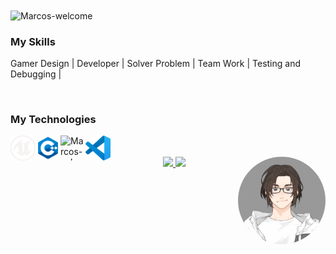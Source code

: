 <img title="Marcos-welcome" src="https://github.com/cunha-dd/animation.svg/blob/master/readme.svg" alt="Marcos-welcome" align="center" height="" width="2000">

<h3>My Skills</h3>
<div style="display: inline_block">
 <p>Gamer Design | Developer | Solver Problem | Team Work | Testing and Debugging | </p>
</div>
</br>
<h3>My Technologies</h3>
<div style="display: inline_block">
    <img align="left" alt="Marcos-sql" height="40" width="40" src="SVG/unreal.svg">
    <img align="left" alt="Marcos-c++" height="40" width="40" src="SVG/C++.svg">
    <img align="left" alt="Marcos-sql" height="40" width="40" src="https://cdn.jsdelivr.net/gh/devicons/devicon/icons/mysql/mysql-original.svg">
    <img align="left" alt="Marcos-sql" height="40" width="40" src="SVG/vscode.svg">
</div>
<br><br>
<img align="right" alt="Marcos-pic" height="140" style="border-radius:100px;"![GIF Maker] src="profile.gif">

<div align="center">
  <a href="https://github.com/cunha-dd">
  <img height="180em" src="https://github-readme-stats.vercel.app/api?username=cunha-dd&show_icons=true&theme=dracula&include_all_commits=true&count_private=true"/>
  <img height="180em" src="https://github-readme-stats.vercel.app/api/top-langs/?username=cunha-dd&layout=compact&langs_count=7&theme=dracula"/>



